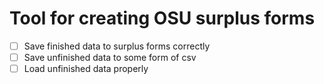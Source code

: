 # Tool for creating OSU surplus forms

- [ ] Save finished data to surplus forms correctly
- [ ] Save unfinished data to some form of csv
- [ ] Load unfinished data properly
